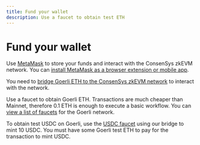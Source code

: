 ```yaml
---
title: Fund your wallet
description: Use a faucet to obtain test ETH
---
```


# Fund your wallet

Use [MetaMask](https://docs.metamask.io/guide/getting-started.html) to store your funds and interact with the
ConsenSys zkEVM network. You can [install MetaMask as a browser extension or mobile app](https://metamask.io/download/).

You need to [bridge Goerli ETH to the ConsenSys zkEVM network](bridge-funds.md) to interact with the network.

Use a faucet to obtain Goerli ETH. Transactions are much cheaper than Mainnet, therefore 0.1 ETH is enough
to execute a basic workflow. You can [view a list of faucets](https://faucetlink.to/goerli)
for the Goerli network.

To obtain test USDC on Goerli, use the [USDC faucet](https://bridge.goerli.zkevm.consensys.net/faucet?token=USDC)
using our bridge to mint 10 USDC. You must have some Goerli test ETH to pay for the transaction to mint USDC.
